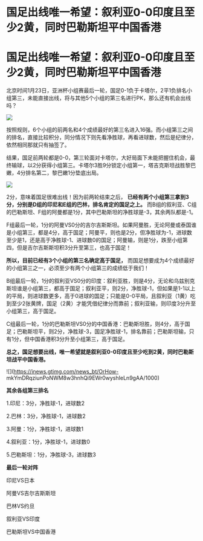 # 国足出线唯一希望：叙利亚0-0印度且至少2黄，同时巴勒斯坦平中国香港

# 国足出线唯一希望：叙利亚0-0印度且至少2黄，同时巴勒斯坦平中国香港

北京时间1月23日，亚洲杯小组赛最后一轮，国足0-1负于卡塔尔，2平1负排名小组第三，未能直接出线，将与其他5个小组的第三名进行PK，那么还有机会出线吗？

![](https://inews.gtimg.com/news_bt/OlBuTaq4MsS5dnYMOSnt2eItJBI-309Y6ooMkbgzJ2IxcAA/1000)

按照规则，6个小组的前两名和4个成绩最好的第三名进入16强。而小组第三之间的排名，直接比较积分，同分情况下则先看净胜球，再看进球数，然后是纪律分，依然相同那就只有抽签了。

结果，国足前两轮都是0-0，第三轮面对卡塔尔，大好局面下未能把握住机会，最终输球，以2分获得小组第三。卡塔尔3胜9分锁定小组第一，塔吉克斯坦战胜黎巴嫩，4分排名第二，黎巴嫩1分垫底出局。

![](https://inews.gtimg.com/news_bt/OF_PofBoMtnfYoN6j_K-8xOuamokiIcKmNhl9y-uII6_0AA/1000)

2分，意味着国足很难出线！因为前两轮结束之后， **已经有两个小组第三拿到3分，分别是D组的印尼和E组的巴林，排名肯定的国足之上。**
而B组的叙利亚、C组的巴勒斯坦、F组的阿曼都是1分，其中巴勒斯坦的净胜球是-3，其余两队都是-1。

F组最后一轮，1分的阿曼VS0分的吉尔吉斯斯坦。如果阿曼胜，无论阿曼或泰国谁是小组第三，都是4分，高于国足；阿曼平，则也是2分，但净胜球为-1，进球数至少是1，还是高于净胜球-1、进球数0的国足；阿曼输，则是1分，跌至小组第四，但是吉尔吉斯斯坦积3分升至第三，也高于国足！

**所以，目前已经有3个小组的第三名确定高于国足，** 而国足想要成为4个成绩最好的小组第三之一，必须至少有两个小组第三的成绩低于我们！

B组最后一轮，1分的叙利亚VS0分的印度：叙利亚胜，则是4分，无论和乌兹别克斯坦谁是小组第三，都高于国足；叙利亚平，则2分，净胜球-1，但如果是1-1以上的平局，则进球数更多，高于0进球的国足；只能是0-0平局，且叙利亚（1黄）吃到至少2张黄牌，国足（2黄）才能凭借纪律分而靠前；叙利亚输，则印度3分升至小组第三，高于国足。

C组最后一轮，1分的巴勒斯坦VS0分的中国香港：巴勒斯坦胜，则4分，高于国足；巴勒斯坦平，则2分，净胜球-3，国足净胜球-1，排名靠前；巴勒斯坦输，只有1分，但中国香港积3分升至小组第三，高于国足。

**总之，国足想要出线，唯一希望就是叙利亚0-0印度且至少吃到2黄，同时巴勒斯坦战平中国香港。**

![](https://inews.gtimg.com/news_bt/OrHow-
mkYmDRqziunPoNWM8w3hnhQi9EWr0wyshIeLn9gAA/1000)

**其余各组第三排名**

1.印尼：3分，净胜球-1，进球数2

2.巴林：3分，净胜球-1，进球数2

3.阿曼：1分，净胜球-1，进球数1

4.叙利亚：1分，净胜球-1，进球数0

5.巴勒斯坦：1分，净胜球-3，进球数3

**最后一轮对阵**

印尼VS日本

阿曼VS吉尔吉斯斯坦

巴林VS约旦

叙利亚VS印度

巴勒斯坦VS中国香港

